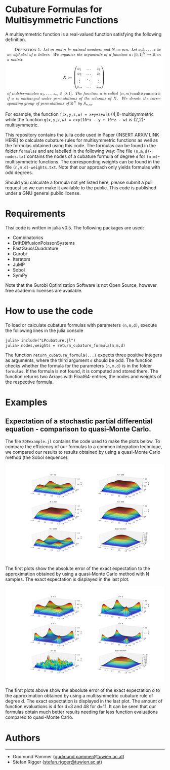 # Cubature Formulas for Multisymmetric Functions

A multisymmetric function is a real-valued function satisfying the following
definition.

<img src="def1.png" alt="Definition Multisymmetrie, siehe arxiv Link" style ="width: 500px;"/>

For example, the function
`f(x,y,z,w) = x+y+z+w`
is (4,1)-multisymmetric while the function
`g(x,y,z,w) = exp(10*x - y + 10*z - w)`
is (2,2)-multisymmetric.

This repository contains the julia code used in Paper (INSERT ARXIV LINK HERE)
to calculate cubature rules for multisymmetric functions as well as the formulas
obtained using this code. The formulas can be found in
the folder `formulas` and are labelled in the following
way: The file `(n,m,d)-nodes.txt` contains the nodes of a
cubature formula of degree `d` for `(n,m)`-multisymmetric
functions. The corresponding weights can be found in the
file `(n,m,d)-weights.txt`. Note that our approach only yields formulas with odd
degrees.

Should you calculate a formula not yet listed here,
please submit a pull request so we can make it available
to the public. This code is published under a GNU general
public license.

# Requirements
Thsi code is written in julia v0.5. The following packages
are used:
* Combinatorics
* DriftDiffusionPoissonSystems
* FastGaussQuadrature
* Gurobi
* Iterators
* JuMP
* Sobol
* SymPy

Note that the Gurobi Optimization Software is not
Open Source, however free academic licenses are
available.

# How to use the code
To load or calculate cubature formulas with parameters
`(n,m,d)`, execute the following lines in the julia
console

```
julia> include("LPcubature.jl")
julia> nodes,weights = return_cubature_formula(n,m,d)
```
The function `return_cubature_formula(...)` expects three positive integers as
arguments, where the third argument `d` should be odd. The function checks
whether the formula for the parameters `(n,m,d)` is in the folder `formulas`.
If the formula is not found, it is computed and stored there. The function
returns two Arrays with Float64-entries, the nodes and weights of the respective
formula.

# Examples

## Expectation of a stochastic partial differential equation - comparison to quasi-Monte Carlo.

The file `SDEexample.jl` contains the code used to make the plots below.
To compare the efficiency of our formulas to a common integration technique,
we compared our results to results obtained by using a quasi-Monte Carlo method
(the Sobol sequence).

![qmc error](qmc.png)

The first plots show the absolute error of the exact expectation to the
approximation obtained by using a quasi-Monte Carlo method with N samples. The
exact expectation is displayed in the last plot.

![symmetric cubature error](sym.png)

The first plots above show the absolute error of the exact expectation o
to the approximation obtained by using a multisymmetric cubature rule of degree
d. The exact expectation is displayed in the last plot. The amount of function
evaluations is 4 for d=3 and 48 for d=11. It can be seen that our formulas obtain
much better results needing far less function evaluations compared to
quasi-Monte Carlo.

# Authors
---------
* Gudmund Pammer (gudmund.pammer@tuwien.ac.at)
* Stefan Rigger (stefan.rigger@tuwien.ac.at)
